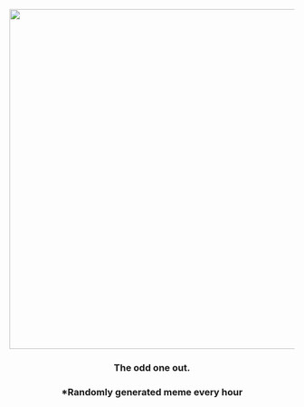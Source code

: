 <p align="center">
        <img src="https://i.redd.it/0syel24x2ak91.jpg" width="600" height="600">
        </p>
        <h3 align="center">The odd one out.</h3>
        <h3 align="center">*Randomly generated meme every hour</h3>
    